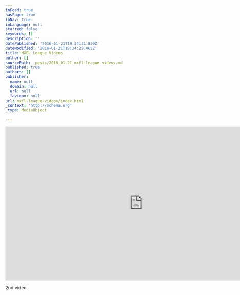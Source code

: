 ```yaml
---
inFeed: true
hasPage: true
inNav: true
inLanguage: null
starred: false
keywords: []
description: ''
datePublished: '2016-01-21T19:34:31.829Z'
dateModified: '2016-01-21T19:34:29.463Z'
title: MXFL League Videos
author: []
sourcePath: _posts/2016-01-21-mxfl-league-videos.md
published: true
authors: []
publisher:
  name: null
  domain: null
  url: null
  favicon: null
url: mxfl-league-videos/index.html
_context: 'http://schema.org'
_type: MediaObject

---
```

<iframe src="https://cdn.embedly.com/widgets/media.html?url=https%3A%2F%2Fwww.youtube.com%2Fwatch%3Fv%3DSJ9oAHZJ4iU%26feature%3Dyoutu.be&amp;src=http%3A%2F%2Fwww.youtube.com%2Fembed%2FSJ9oAHZJ4iU&amp;type=text%2Fhtml&amp;key=b7d04c9b404c499eba89ee7072e1c4f7&amp;schema=youtube" width="854" height="480" scrolling="no" frameborder="0" allowfullscreen="allowfullscreen" style=""></iframe>

2nd video